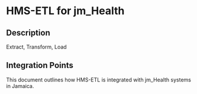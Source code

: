 # HMS-ETL for jm_Health

## Description

Extract, Transform, Load

## Integration Points

This document outlines how HMS-ETL is integrated with jm_Health systems in Jamaica.
